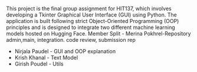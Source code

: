 This project is the final group assignment for HIT137, which involves developing a Tkinter Graphical User Interface (GUI) using Python. The application is built following strict Object-Oriented Programming (OOP) principles and is designed to integrate two different machine learning models hosted on Hugging Face.
Member Split - Merina Pokhrel-Repository admin,main, integration. code review, submission rep
- Nirjala Paudel - GUI and OOP explanation
- Krish Khanal - Text Model 
- Girish Poudel - Utils
